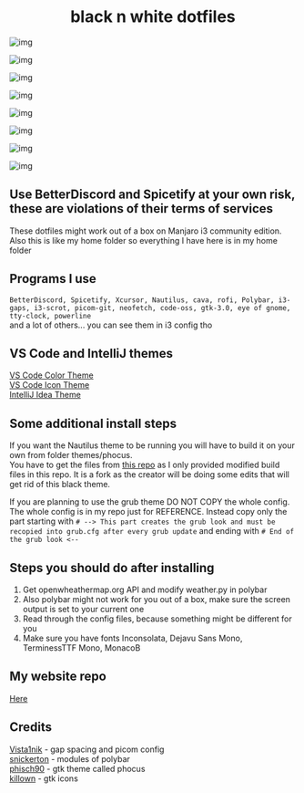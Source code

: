 <h1 align="center">black n white dotfiles</h1>

![img](https://i.imgur.com/EeF3Ezo.png)

![img](https://i.imgur.com/BGK3wSG.png)

![img](https://i.imgur.com/2XibV8I.png)

![img](https://i.imgur.com/jQKF7rg.png)

![img](https://i.imgur.com/b6IMN5t.png)

![img](https://i.imgur.com/p9rvcU3.png)

![img](https://i.imgur.com/Crjt1gJ.png)

![img](https://i.imgur.com/V72wkYj.png)


## Use BetterDiscord and Spicetify at your own risk, these are violations of their terms of services


These dotfiles might work out of a box on Manjaro i3 community edition.  
Also this is like my home folder so everything I have here is in my home folder


## Programs I use

```BetterDiscord, Spicetify, Xcursor, Nautilus, cava, rofi, Polybar, i3-gaps, i3-scrot, picom-git, neofetch, code-oss, gtk-3.0, eye of gnome, tty-clock, powerline```  
and a lot of others... you can see them in i3 config tho


## VS Code and IntelliJ themes

[VS Code Color Theme](https://marketplace.visualstudio.com/items?itemName=Jaakko.black)  
[VS Code Icon Theme](https://marketplace.visualstudio.com/items?itemName=PKief.material-icon-theme)  
[IntelliJ Idea Theme](https://plugins.jetbrains.com/plugin/14059-darcula-pitch-black)


## Some additional install steps

If you want the Nautilus theme to be running you will have to build it on your own from folder themes/phocus.  
You have to get the files from [this repo](https://github.com/DarkReaper231/phocus) as I only provided modified build files in this repo. It is a fork as the creator will be doing some edits that will get rid of this black theme.

If you are planning to use the grub theme DO NOT COPY the whole config. The whole config is in my repo just for REFERENCE. Instead copy only the part starting with ```# --> This part creates the grub look and must be recopied into grub.cfg after every grub update``` and ending with ```# End of the grub look <--```


## Steps you should do after installing

1. Get openwheathermap.org API and modify weather.py in polybar  
2. Also polybar might not work for you out of a box, make sure the screen output is set to your current one  
3. Read through the config files, because something might be different for you  
4. Make sure you have fonts Inconsolata, Dejavu Sans Mono, TerminessTTF Mono, MonacoB  


## My website repo

[Here](https://github.com/DarkReaper231/webdevprojects)

## Credits

[Vista1nik](https://www.reddit.com/user/Vista1nik/) - gap spacing and picom config  
[snickerton](https://www.reddit.com/user/snickerton/) - modules of polybar  
[phisch90](https://www.reddit.com/user/phisch90/) - gtk theme called phocus  
[killown](https://github.com/user/killown/) - gtk icons
